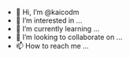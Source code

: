 - 👋 Hi, I’m @kaicodm
- 👀 I’m interested in ...
- 🌱 I’m currently learning ...
- 💞️ I’m looking to collaborate on ...
- 📫 How to reach me ...

<!---
kaicodm/kaicodm is a ✨ special ✨ repository because its `README.md` (this file) appears on your GitHub profile.
You can click the Preview link to take a look at your changes.
--->
